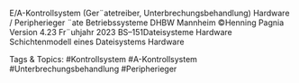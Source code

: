E/A-Kontrollsystem
(Ger¨atetreiber, Unterbrechungsbehandlung)
Hardware / Peripherieger ¨ate
Betriebssysteme DHBW Mannheim ©Henning Pagnia Version 4.23 Fr¨uhjahr 2023 BS–151Dateisysteme Hardware Schichtenmodell eines Dateisystems
Hardware

   Tags & Topics:
   #Kontrollsystem
   #A-Kontrollsystem
   #Unterbrechungsbehandlung
   #Peripherieger